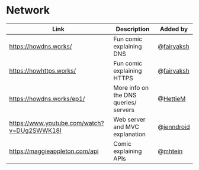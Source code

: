 # Network

| Link | Description | Added by |
| ---- | ----------- | -------- |
| https://howdns.works/ | Fun comic explaining DNS | @[fairyaksh](https://github.com/fairyaksh) |
| https://howhttps.works/ | Fun comic explaining HTTPS | @[fairyaksh](https://github.com/fairyaksh) |
| https://howdns.works/ep1/ | More info on the DNS queries/ servers | @[HettieM](https://github.com/HettieM) |
| https://www.youtube.com/watch?v=DUg2SWWK18I | Web server and MVC explanation | @[jenndroid](https://github.com/jenndroid) |
| https://maggieappleton.com/api | Comic explaining APIs | @[mhtein](https://github.com/mhtien) |
